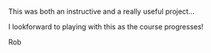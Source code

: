 This was both an instructive and a really useful project... 

I lookforward to playing with this as the course progresses!

Rob
